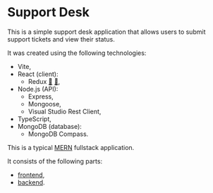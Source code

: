 # Support Desk

This is a simple support desk application that allows users to submit support tickets and view their status.

It was created using the following technologies:

- Vite,
- React (client):
  - Redux [:file_folder:](https://addons.mozilla.org/en-US/firefox/addon/reduxdevtools/) [:file_folder:](https://chrome.google.com/webstore/detail/redux-devtools/lmhkpmbekcpmknklioeibfkpmmfibljd),
- Node.js (API):
  - Express,
  - Mongoose,
  - Visual Studio Rest Client,
- TypeScript,
- MongoDB (database):
  - MongoDB Compass.

This is a typical [MERN](https://www.bocasay.com/how-does-the-mern-stack-work/) fullstack application.

It consists of the following parts:

- [frontend](./frontend),
- [backend](./backend).

